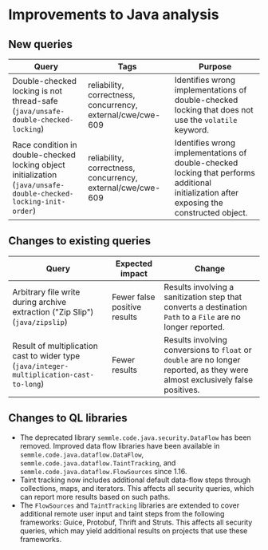 # Improvements to Java analysis

## New queries

| **Query**                   | **Tags**  | **Purpose**                                                        |
|-----------------------------|-----------|--------------------------------------------------------------------|
| Double-checked locking is not thread-safe (`java/unsafe-double-checked-locking`) | reliability, correctness, concurrency, external/cwe/cwe-609 | Identifies wrong implementations of double-checked locking that does not use the `volatile` keyword. |
| Race condition in double-checked locking object initialization (`java/unsafe-double-checked-locking-init-order`) | reliability, correctness, concurrency, external/cwe/cwe-609 | Identifies wrong implementations of double-checked locking that performs additional initialization after exposing the constructed object. |

## Changes to existing queries

| **Query**                  | **Expected impact**    | **Change**                                                       |
|----------------------------|------------------------|------------------------------------------------------------------|
| Arbitrary file write during archive extraction ("Zip Slip") (`java/zipslip`) | Fewer false positive results | Results involving a sanitization step that converts a destination `Path` to a `File` are no longer reported. |
| Result of multiplication cast to wider type (`java/integer-multiplication-cast-to-long`) | Fewer results | Results involving conversions to `float` or `double` are no longer reported, as they were almost exclusively false positives. |

## Changes to QL libraries

* The deprecated library `semmle.code.java.security.DataFlow` has been removed.
  Improved data flow libraries have been available in
  `semmle.code.java.dataflow.DataFlow`,
  `semmle.code.java.dataflow.TaintTracking`, and
  `semmle.code.java.dataflow.FlowSources` since 1.16.
* Taint tracking now includes additional default data-flow steps through
  collections, maps, and iterators. This affects all security queries, which
  can report more results based on such paths.
* The `FlowSources` and `TaintTracking` libraries are extended to cover additional remote user
  input and taint steps from the following frameworks: Guice, Protobuf, Thrift and Struts.
  This affects all security queries, which may yield additional results on projects
  that use these frameworks.


